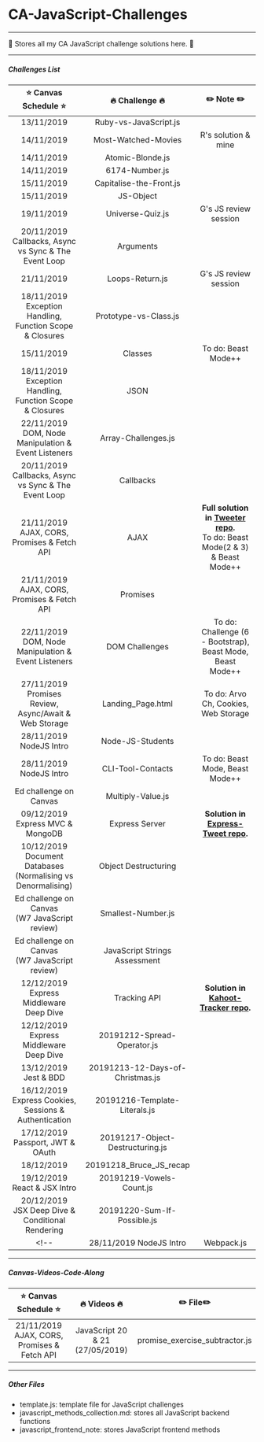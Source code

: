 # CA-JavaScript-Challenges

---
:whale: Stores all my CA JavaScript challenge solutions here. :whale: 

---
##### Challenges List

|:star: Canvas Schedule :star:|     :fire: Challenge :fire:     |   :pencil2: Note :pencil2:       | 
|:----------------------------:|:-------------------------------:|:-------------------------------:|
|13/11/2019            |       Ruby-vs-JavaScript.js     |                                         |
|14/11/2019            |       Most-Watched-Movies       |        R's solution & mine              |
|14/11/2019            |       Atomic-Blonde.js          |                                         |
|14/11/2019            |       6174-Number.js            |                                         |
|15/11/2019            |       Capitalise-the-Front.js   |                                         |
|15/11/2019            |       JS-Object                 |                                         |
|19/11/2019            |       Universe-Quiz.js          |        G's JS review session            |
|20/11/2019</br>Callbacks, Async vs Sync & The Event Loop|Arguments|                               |
|21/11/2019            |       Loops-Return.js           |        G's JS review session            |
|18/11/2019</br>Exception Handling, Function Scope & Closures| Prototype-vs-Class.js|              |
|15/11/2019            |       Classes                   |        To do: Beast Mode++              |
|18/11/2019</br>Exception Handling, Function Scope & Closures|       JSON   |                      |
|22/11/2019</br>DOM, Node Manipulation & Event Listeners|Array-Challenges.js|                      |
|20/11/2019</br>Callbacks, Async vs Sync & The Event Loop|Callbacks|                               |
|21/11/2019</br>AJAX, CORS, Promises & Fetch API|AJAX        |__Full solution in [Tweeter repo](https://github.com/EllieChen-Git/Tweeter).__</br>To do: Beast Mode(2 & 3) & Beast Mode++                              |         
|21/11/2019</br>AJAX, CORS, Promises & Fetch API|Promises    |                                     |    
|22/11/2019</br>DOM, Node Manipulation & Event Listeners|DOM Challenges|To do: Challenge (6 - Bootstrap), Beast Mode, Beast Mode++                                                                                 |   
|27/11/2019</br>Promises Review, Async/Await & Web Storage|Landing_Page.html|To do: Arvo Ch, Cookies, Web Storage| 
|28/11/2019 NodeJS Intro|Node-JS-Students|                                                         |
|28/11/2019 NodeJS Intro|CLI-Tool-Contacts|To do: Beast Mode, Beast Mode++                         |
|Ed challenge on Canvas |Multiply-Value.js|                                                        |
|09/12/2019 Express MVC & MongoDB|Express Server|__Solution in [Express-Tweet repo](https://github.com/EllieChen-Git/Express-Tweet).__                                                                    | 
|10/12/2019</br>Document Databases (Normalising vs Denormalising)|Object Destructuring|            |
|Ed challenge on Canvas<br>(W7 JavaScript review) |Smallest-Number.js|                             |
|Ed challenge on Canvas<br>(W7 JavaScript review) |JavaScript Strings Assessment |                 |
|12/12/2019<br>Express Middleware Deep Dive|Tracking API|__Solution in [Kahoot-Tracker repo](https://github.com/EllieChen-Git/Kahoot-Tracker).__                                                                   |
|12/12/2019<br>Express Middleware Deep Dive|20191212-Spread-Operator.js|                           |
|13/12/2019 Jest & BDD|20191213-12-Days-of-Christmas.js|                                           |
|16/12/2019<br>Express Cookies, Sessions & Authentication|20191216-Template-Literals.js|           |
|17/12/2019 Passport, JWT & OAuth|20191217-Object-Destructuring.js|                                |
|18/12/2019|20191218_Bruce_JS_recap|           |  file in source_code_lesson                       |
|19/12/2019 React & JSX Intro|20191219-Vowels-Count.js|           |                                |
|20/12/2019<br>JSX Deep Dive & Conditional Rendering|20191220-Sum-If-Possible.js|           |                                |
<!-- |28/11/2019 NodeJS Intro|Webpack.js|__To do__(We haven't learnt Webpack. Will do this one later.)  |             -->
---

##### Canvas-Videos-Code-Along

|    :star: Canvas Schedule :star:     |       :fire: Videos :fire:      |   :pencil2: File:pencil2:      | 
|:------------------------------------:|:-------------------------------:|:------------------------------:|
| 21/11/2019 AJAX, CORS, Promises & Fetch API| JavaScript 20 & 21 (27/05/2019) | promise_exercise_subtractor.js |


---
##### Other Files

- template.js: template file for JavaScript challenges
- javascript_methods_collection.md: stores all JavaScript backend functions
- javascript_frontend_note: stores JavaScript frontend methods
